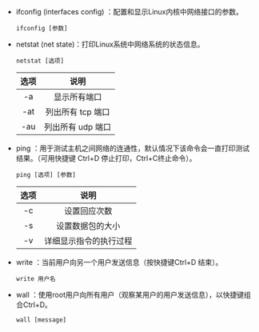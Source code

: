 - ifconfig (interfaces config) ：配置和显示Linux内核中网络接口的参数。

  ```shell
  ifconfig [参数]
  ```

- netstat (net state)：打印Linux系统中网络系统的状态信息。

  ```shell
  netstat [选项]
  ```

  | 选项 |       说明        |
  | :--: | :---------------: |
  |  -a  |   显示所有端口    |
  | -at  | 列出所有 tcp 端口 |
  | -au  | 列出所有 udp 端口 |

- ping ：用于测试主机之间网络的连通性，默认情况下该命令会一直打印测试结果。（可用快捷键 Ctrl+D 停止打印，Ctrl+C终止命令）。

  ```shell
  ping [选项] [参数]
  ```

  | 选项 |          说明          |
  | :--: | :--------------------: |
  |  -c  |      设置回应次数      |
  |  -s  |    设置数据包的大小    |
  |  -v  | 详细显示指令的执行过程 |

- write ：当前用户向另一个用户发送信息（按快捷键Ctrl+D 结束）。

  ```shell
  write 用户名
  ```

- wall ：使用root用户向所有用户（观察某用户的用户发送信息），以快捷键组合Ctrl+D。

  ```shell
  wall [message]
  ```


